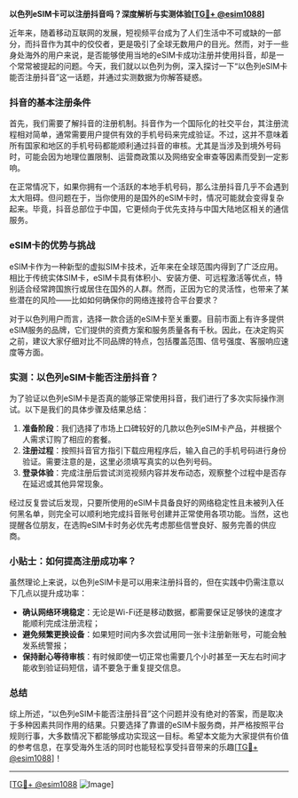 **以色列eSIM卡可以注册抖音吗？深度解析与实测体验[[TG💪+ @esim1088](https://t.me/s/esim1088)]**

近年来，随着移动互联网的发展，短视频平台成为了人们生活中不可或缺的一部分，而抖音作为其中的佼佼者，更是吸引了全球无数用户的目光。然而，对于一些身处海外的用户来说，是否能够使用当地的eSIM卡成功注册并使用抖音，却是一个常常被提起的问题。今天，我们就以以色列为例，深入探讨一下“以色列eSIM卡能否注册抖音”这一话题，并通过实测数据为你解答疑惑。

### 抖音的基本注册条件

首先，我们需要了解抖音的注册机制。抖音作为一个国际化的社交平台，其注册流程相对简单，通常需要用户提供有效的手机号码来完成验证。不过，这并不意味着所有国家和地区的手机号码都能顺利通过抖音的审核。尤其是当涉及到境外号码时，可能会因为地理位置限制、运营商政策以及网络安全审查等因素而受到一定影响。

在正常情况下，如果你拥有一个活跃的本地手机号码，那么注册抖音几乎不会遇到太大阻碍。但问题在于，当你使用的是国外的eSIM卡时，情况可能就会变得复杂起来。毕竟，抖音总部位于中国，它更倾向于优先支持与中国大陆地区相关的通信服务。

### eSIM卡的优势与挑战

eSIM卡作为一种新型的虚拟SIM卡技术，近年来在全球范围内得到了广泛应用。相比于传统实体SIM卡，eSIM卡具有体积小、安装方便、可远程激活等优点，特别适合经常跨国旅行或居住在国外的人群。然而，正因为它的灵活性，也带来了某些潜在的风险——比如如何确保你的网络连接符合平台要求？

对于以色列用户而言，选择一款合适的eSIM卡至关重要。目前市面上有许多提供eSIM服务的品牌，它们提供的资费方案和服务质量各有千秋。因此，在决定购买之前，建议大家仔细对比不同品牌的特点，包括覆盖范围、信号强度、客服响应速度等方面。

### 实测：以色列eSIM卡能否注册抖音？

为了验证以色列eSIM卡是否真的能够正常使用抖音，我们进行了多次实际操作测试。以下是我们的具体步骤及结果总结：

1. **准备阶段**：我们选择了市场上口碑较好的几款以色列eSIM卡产品，并根据个人需求订购了相应的套餐。
2. **注册过程**：按照抖音官方指引下载应用程序后，输入自己的手机号码进行身份验证。需要注意的是，这里必须填写真实的以色列号码。
3. **登录体验**：完成注册后尝试浏览视频内容并发布动态，观察整个过程中是否存在延迟或其他异常现象。

经过反复尝试后发现，只要所使用的eSIM卡具备良好的网络稳定性且未被列入任何黑名单，则完全可以顺利地完成抖音账号创建并正常使用各项功能。当然，这也提醒各位朋友，在选购eSIM卡时务必优先考虑那些信誉良好、服务完善的供应商。

### 小贴士：如何提高注册成功率？

虽然理论上来说，以色列eSIM卡是可以用来注册抖音的，但在实践中仍需注意以下几点以提升成功率：

- **确认网络环境稳定**：无论是Wi-Fi还是移动数据，都需要保证足够快的速度才能顺利完成注册流程；
- **避免频繁更换设备**：如果短时间内多次尝试用同一张卡注册新账号，可能会触发系统警报；
- **保持耐心等待审核**：有时候即使一切正常也需要几个小时甚至一天左右时间才能收到验证码短信，请不要急于重复提交信息。

### 总结

综上所述，“以色列eSIM卡能否注册抖音”这个问题并没有绝对的答案，而是取决于多种因素共同作用的结果。只要选择了靠谱的eSIM卡服务商，并严格按照平台规则行事，大多数情况下都能够成功实现这一目标。希望本文能为大家提供有价值的参考信息，在享受海外生活的同时也能轻松享受抖音带来的乐趣[[TG💪+ @esim1088](https://t.me/s/esim1088)]！

---

[[TG💪+ @esim1088](https://t.me/s/esim1088) ![Image](https://i.postimg.cc/4NQfJmqS/Snipaste-2025-05-13-00-14-12.png)]